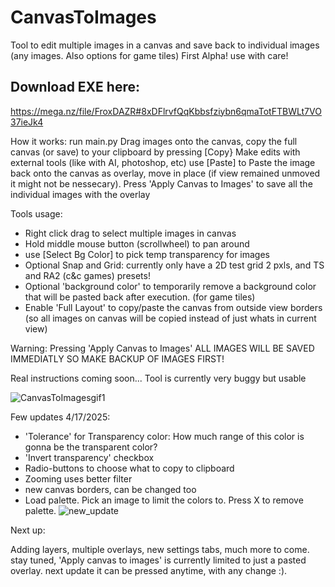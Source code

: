 # CanvasToImages
Tool to edit multiple images in a canvas and save back to individual images (any images. Also options for game tiles)
First Alpha! use with care!

## Download EXE here:
https://mega.nz/file/FroxDAZR#8xDFlrvfQqKbbsfziybn6qmaTotFTBWLt7VO37ieJk4

How it works: 
run main.py
Drag images onto the canvas, copy the full canvas (or save) to your clipboard by pressing [Copy}
Make edits with external tools (like with AI, photoshop, etc)
use [Paste] to Paste the image back onto the canvas as overlay, move in place (if view remained unmoved it might not be nessecary).
Press 'Apply Canvas to Images' to save all the individual images with the overlay

Tools usage:
- Right click drag to select multiple images in canvas
- Hold middle mouse button (scrollwheel) to pan around
- use [Select Bg Color] to pick temp transparency for images 
- Optional Snap and Grid: currently only have a 2D test grid 2 pxls, and TS and RA2 (c&c games) presets!
- Optional 'background color' to temporarily remove a background color that will be pasted back after execution. (for game tiles)
- Enable 'Full Layout' to copy/paste the canvas from outside view borders (so all images on canvas will be copied instead of just whats in current view)

  
Warning: Pressing 'Apply Canvas to Images' ALL IMAGES WILL BE SAVED IMMEDIATLY SO MAKE BACKUP OF IMAGES FIRST!

Real instructions coming soon...
Tool is currently very buggy but usable

![CanvasToImagesgif1](https://github.com/user-attachments/assets/44ad7e5f-88ce-4c33-827b-30f7992c1751)

Few updates 4/17/2025:

- 'Tolerance' for Transparency color: How much range of this color is gonna be the transparent color?
- 'Invert transparency' checkbox
- Radio-buttons to choose what to copy to clipboard
- Zooming uses better filter
- new canvas borders, can be changed too
- Load palette. Pick an image to limit the colors to. Press X to remove palette.
![new_update](https://github.com/user-attachments/assets/353be46d-cd08-40a5-86f5-2e7684a05378)

Next up: 

Adding layers, multiple overlays, new settings tabs, much more to come. stay tuned,
'Apply canvas to images'  is currently limited to just a pasted overlay. next update it can be pressed anytime, with any change :). 








